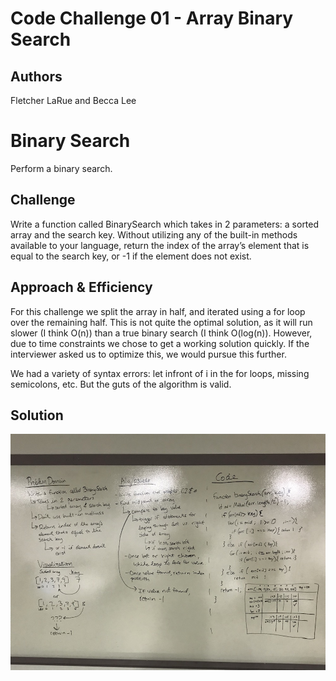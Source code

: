 # Code Challenge 01 - Array Binary Search

## Authors
Fletcher LaRue and Becca Lee

# Binary Search
<!-- Short summary or background information -->
Perform a binary search.

## Challenge
<!-- Description of the challenge -->
Write a function called BinarySearch which takes in 2 parameters: a sorted array and the search key. Without utilizing any of the built-in methods available to your language, return the index of the array’s element that is equal to the search key, or -1 if the element does not exist.


## Approach & Efficiency
<!-- What approach did you take? Why? What is the Big O space/time for this approach? -->

For this challenge we split the array in half, and iterated using a for loop over the remaining half. This is not quite the optimal solution, as it will run slower (I think O(n)) than a true binary search (I think O(log(n)). However, due to time constraints we chose to get a working solution quickly. If the interviewer asked us to optimize this, we would pursue this further.

We had a variety of syntax errors: let infront of i in the for loops, missing semicolons, etc. But the guts of the algorithm is valid.

## Solution
<!-- Embedded whiteboard image -->
![alt text](./assets/array_binary_search.jpg "Whiteboard image")



